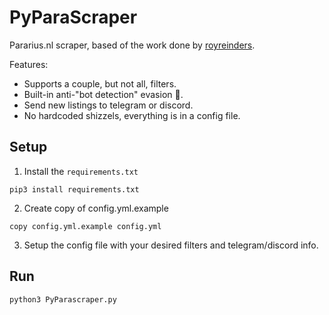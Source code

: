 # PyParaScraper

Pararius.nl scraper, based of the work done by [royreinders](https://github.com/royreinders/PyParascraper).

Features:

- Supports a couple, but not all, filters.
- Built-in anti-"bot detection" evasion 👺.
- Send new listings to telegram or discord.
- No hardcoded shizzels, everything is in a config file.

## Setup

1. Install the `requirements.txt`

`pip3 install requirements.txt`

2. Create copy of config.yml.example

`copy config.yml.example config.yml`

3. Setup the config file with your desired filters and telegram/discord info.

## Run

`python3 PyParascraper.py`
